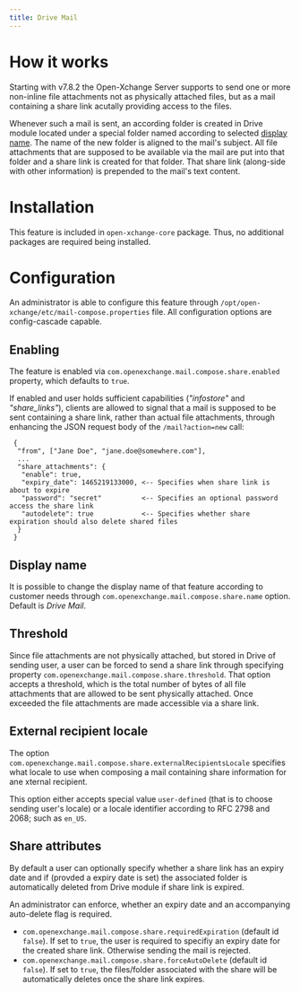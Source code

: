 ```yaml
---
title: Drive Mail
---
```


# How it works
Starting with v7.8.2 the Open-Xchange Server supports to send one or more non-inline file attachments not as physically attached files, but as a mail containing a share link acutally providing access to the files.

Whenever such a mail is sent, an according folder is created in Drive module located under a special folder named according to selected [display name](#display-name). The name of the new folder is aligned to the mail's subject. All file attachments that are supposed to be available via the mail are put into that folder and a share link is created for that folder. That share link (along-side with other information) is prepended to the mail's text content.

# Installation
This feature is included in ``open-xchange-core`` package. Thus, no additional packages are required being installed.

# Configuration
An administrator is able to configure this feature through `/opt/open-xchange/etc/mail-compose.properties` file. All configuration options are config-cascade capable.

## Enabling
The feature is enabled via ``com.openexchange.mail.compose.share.enabled`` property, which defaults to ``true``.

If enabled and user holds sufficient capabilities (_"infostore"_ and _"share_links"_), clients are allowed to signal that a mail is supposed to be sent containing a share link, rather than actual file attachments, through enhancing the JSON request body of the ``/mail?action=new`` call:

```
 {
  "from", ["Jane Doe", "jane.doe@somewhere.com"],
  ...
  "share_attachments": {
   "enable": true,
   "expiry_date": 1465219133000, <-- Specifies when share link is about to expire
   "password": "secret"          <-- Specifies an optional password access the share link
   "autodelete": true            <-- Specifies whether share expiration should also delete shared files
  }
 }
```

## Display name

It is possible to change the display name of that feature according to customer needs through ``com.openexchange.mail.compose.share.name`` option. Default is _Drive Mail_.

## Threshold

Since file attachments are not physically attached, but stored in Drive of sending user, a user can be forced to send a share link through specifying property ``com.openexchange.mail.compose.share.threshold``. That option accepts a threshold, which is the total number of bytes of all file attachments that are allowed to be sent physically attached. Once exceeded the file attachments are made accessible via a share link.

## External recipient locale
The option ``com.openexchange.mail.compose.share.externalRecipientsLocale`` specifies what locale to use when composing a mail containing share information for ane xternal recipient.

This option either accepts special value ``user-defined`` (that is to choose sending user's locale) or a locale identifier according to RFC 2798 and 2068; such as ``en_US``.

## Share attributes
By default a user can optionally specify whether a share link has an expiry date and if (provded a expiry date is set) the associated folder is automatically deleted from Drive module if share link is expired.

An administrator can enforce, whether an expiry date and an accompanying auto-delete flag is required.

 - ``com.openexchange.mail.compose.share.requiredExpiration`` (default id ``false``). If set to ``true``, the user is required to specifiy an expiry date for the created share link. Otherwise sending the mail is rejected.
 - ``com.openexchange.mail.compose.share.forceAutoDelete`` (default id ``false``). If set to ``true``, the files/folder associated with the share will be automatically deletes once the share link expires.
